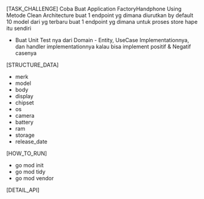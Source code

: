 [TASK_CHALLENGE]
Coba Buat Application FactoryHandphone Using Metode Clean Architecture
buat 1 endpoint yg dimana diurutkan by default 10 model dari yg terbaru
buat 1 endpoint yg dimana untuk proses store hape itu sendiri 
- Buat Unit Test nya dari Domain - Entity, UseCase Implementationnya, dan handler implementationnya 
	kalau bisa implement positif & Negatif casenya

[STRUCTURE_DATA]
- merk
- model
- body
- display
- chipset
- os
- camera
- battery
- ram
- storage
- release_date

[HOW_TO_RUN]
- go mod init
- go mod tidy
- go mod vendor

[DETAIL_API]